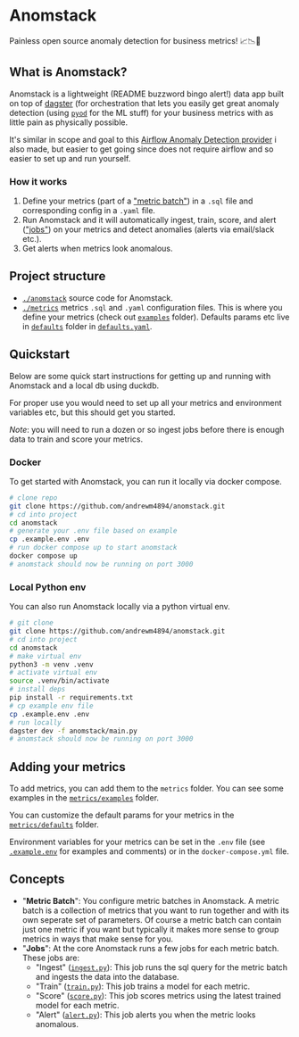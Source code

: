 # Anomstack

Painless open source anomaly detection for business metrics! 📈📉🚀

## What is Anomstack?

Anomstack is a lightweight (README buzzword bingo alert!) data app built on top of [dagster](https://dagster.io/) (for orchestration that lets you easily get great anomaly detection (using [`pyod`](https://pyod.readthedocs.io/en/latest/) for the ML stuff) for your business metrics with as little pain as physically possible.

It's similar in scope and goal to this [Airflow Anomaly Detection provider](https://github.com/andrewm4894/airflow-provider-anomaly-detection) i also made, but easier to get going since does not require airflow and so easier to set up and run yourself.

### How it works

1. Define your metrics (part of a ["metric batch"](#concepts)) in a `.sql` file and corresponding config in a `.yaml` file.
1. Run Anomstack and it will automatically ingest, train, score, and alert (["jobs"](#concepts)) on your metrics and detect anomalies (alerts via email/slack etc.).
1. Get alerts when metrics look anomalous.

## Project structure

- [`./anomstack`](./anomstack) source code for Anomstack.
- [`./metrics`](./metrics) metrics `.sql` and `.yaml` configuration files. This is where you define your metrics (check out [`examples`](./metrics/examples/) folder). Defaults params etc live in [`defaults`](./metrics/defaults/) folder in [`defaults.yaml`](./metrics/defaults/defaults.yaml).

## Quickstart

Below are some quick start instructions for getting up and running with Anomstack and a local db using duckdb.

For proper use you would need to set up all your metrics and environment variables etc, but this should get you started.

*Note*: you will need to run a dozen or so ingest jobs before there is enough data to train and score your metrics.

### Docker

To get started with Anomstack, you can run it locally via docker compose.

```bash
# clone repo
git clone https://github.com/andrewm4894/anomstack.git
# cd into project
cd anomstack
# generate your .env file based on example
cp .example.env .env
# run docker compose up to start anomstack
docker compose up
# anomstack should now be running on port 3000
```

### Local Python env

You can also run Anomstack locally via a python virtual env.

```bash
# git clone
git clone https://github.com/andrewm4894/anomstack.git
# cd into project
cd anomstack
# make virtual env
python3 -m venv .venv
# activate virtual env
source .venv/bin/activate
# install deps
pip install -r requirements.txt
# cp example env file
cp .example.env .env
# run locally
dagster dev -f anomstack/main.py
# anomstack should now be running on port 3000
```

## Adding your metrics

To add metrics, you can add them to the `metrics` folder. You can see some examples in the [`metrics/examples`](./metrics/examples/) folder.

You can customize the default params for your metrics in the [`metrics/defaults`](./metrics/defaults/) folder.

Environment variables for your metrics can be set in the `.env` file (see [`.example.env`](.example.env) for examples and comments) or in the `docker-compose.yml` file.

## Concepts

- "**Metric Batch**": You configure metric batches in Anomstack. A metric batch is a collection of metrics that you want to run together and with its own seperate set of parameters. Of course a metric batch can contain just one metric if you want but typically it makes more sense to group metrics in ways that make sense for you.
- "**Jobs**": At the core Anomstack runs a few jobs for each metric batch. These jobs are:
  - "Ingest" ([`ingest.py`](./anomstack/jobs/ingest.py)): This job runs the sql query for the metric batch and ingests the data into the database.
  - "Train" ([`train.py`](./anomstack/jobs/train.py)): This job trains a model for each metric.
  - "Score" ([`score.py`](./anomstack/jobs/score.py)): This job scores metrics using the latest trained model for each metric.
  - "Alert" ([`alert.py`](./anomstack/jobs/alert.py)): This job alerts you when the metric looks anomalous.
